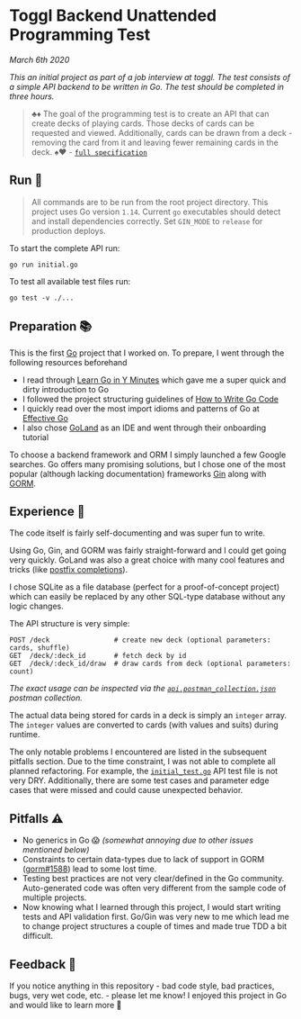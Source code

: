 # Toggl Backend Unattended Programming Test

_March 6th 2020_

_This an initial project as part of a job interview at toggl.
The test consists of a simple API backend to be written in Go.
The test should be completed in three hours._

> ♣️♦️
> The goal of the programming test is to create an API that can create decks of playing cards.
> Those decks of cards can be requested and viewed.
> Additionally, cards can be drawn from a deck - removing the card from it and leaving fewer remaining cards in the deck.
> ♠️♥️ - [`full specification`](./spec.pdf)

## Run 🚀

> All commands are to be run from the root project directory.
> This project uses Go version `1.14`.
> Current `go` executables should detect and install dependencies correctly.
> Set `GIN_MODE` to `release` for production deploys.

To start the complete API run:
```
go run initial.go
```

To test all available test files run:
```
go test -v ./...
```

## Preparation 📚

This is the first [Go](https://golang.org/) project that I worked on. To prepare, I went through the following resources beforehand

- I read through [Learn Go in Y Minutes](https://learnxinyminutes.com/docs/go/) which gave me a super quick and dirty introduction to Go
- I followed the project structuring guidelines of [How to Write Go Code](https://golang.org/doc/code.html)
- I quickly read over the most import idioms and patterns of Go at [Effective Go](https://golang.org/doc/effective_go.html)
- I also chose [GoLand](https://www.jetbrains.com/go/) as an IDE and went through their onboarding tutorial

To choose a backend framework and ORM I simply launched a few Google searches.
Go offers many promising solutions, but I chose one of the most popular (although lacking documentation) frameworks [Gin](https://github.com/gin-gonic/gin) along with [GORM](https://github.com/jinzhu/gorm).

## Experience 🎡

The code itself is fairly self-documenting and was super fun to write.

Using Go, Gin, and GORM was fairly straight-forward and I could get going very quickly.
GoLand was also a great choice with many cool features and tricks (like [postfix completions](https://twitter.com/golandide/status/991301502449963009)). 

I chose SQLite as a file database (perfect for a proof-of-concept project) which can easily be replaced by any other SQL-type database without any logic changes.

The API structure is very simple:
```
POST /deck                # create new deck (optional parameters: cards, shuffle)
GET  /deck/:deck_id       # fetch deck by id
GET  /deck/:deck_id/draw  # draw cards from deck (optional parameters: count)
```

_The exact usage can be inspected via the [`api.postman_collection.json`](./api.postman_collection.json) postman collection._

The actual data being stored for cards in a deck is simply an `integer` array.
The `integer` values are converted to cards (with values and suits) during runtime.

The only notable problems I encountered are listed in the subsequent pitfalls section.
Due to the time constraint, I was not able to complete all planned refactoring. For example, the [`initial_test.go`](./initial_test.go) API test file is not very DRY. Additionally, there are some test cases and parameter edge cases that were missed and could cause unexpected behavior.

## Pitfalls ⚠️

- No generics in Go 😱 _(somewhat annoying due to other issues mentioned below)_
- Constraints to certain data-types due to lack of support in GORM ([gorm#1588](https://github.com/jinzhu/gorm/issues/1588)) lead to some lost time.
- Testing best practices are not very clear/defined in the Go community. Auto-generated code was often very different from the sample code of multiple projects.
- Now knowing what I learned through this project, I would start writing tests and API validation first. Go/Gin was very new to me which lead me to change project structures a couple of times and made true TDD a bit difficult. 

## Feedback 💬

If you notice anything in this repository - bad code style, bad practices, bugs, very wet code, etc. - please let me know! I enjoyed this project in Go and would like to learn more 🙏
